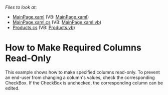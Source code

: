 <!-- default file list -->
*Files to look at*:

* [MainPage.xaml](./CS/AgDataGrid_MakeColumnsReadOnly/MainPage.xaml) (VB: [MainPage.xaml](./VB/AgDataGrid_MakeColumnsReadOnly/MainPage.xaml))
* [MainPage.xaml.cs](./CS/AgDataGrid_MakeColumnsReadOnly/MainPage.xaml.cs) (VB: [MainPage.xaml.vb](./VB/AgDataGrid_MakeColumnsReadOnly/MainPage.xaml.vb))
* [Products.cs](./CS/AgDataGrid_MakeColumnsReadOnly/Products.cs) (VB: [Products.vb](./VB/AgDataGrid_MakeColumnsReadOnly/Products.vb))
<!-- default file list end -->
# How to Make Required Columns Read-Only


<p>This example shows how to make specified columns read-only. To prevent an end-user from changing a column's values, check the corresponding CheckBox. If the CheckBox is unchecked, the corresponding column can be edited.</p>

<br/>


